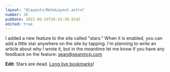 ```yaml
---
layout: "@layouts/NoteLayout.astro"
number: 36
pubDate: 2022-06-24T20:24:39.914Z
edited: true
---
```


I added a new feature to the site called "stars." When it is enabled, you can
add a little star anywhere on the site by tapping. I'm planning to write an
article about why I wrote it, but in the meantime let me know if you have any
feedback on the feature: sean@seanmcp.com

**Edit**: Stars are dead. [Long live bookmarks](/notes/44)!
